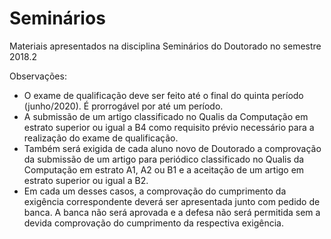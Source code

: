 # Seminários

Materiais apresentados na disciplina Seminários do Doutorado no semestre 2018.2

Observações:
- O exame de qualificação deve ser feito até o final do quinta período (junho/2020). É prorrogável por até um período.
- A submissão de um artigo classificado no Qualis da Computação em estrato superior ou igual a B4 como requisito prévio necessário para a realização do exame de qualificação.
- Também será exigida de cada aluno novo de Doutorado a comprovação da submissão  de  um  artigo  para  periódico  classificado  no  Qualis  da  Computação  em  estrato A1,  A2 ou B1 e a aceitação de um artigo em estrato superior ou igual a B2. 
- Em cada um desses  casos,  a  comprovação  do  cumprimento  da  exigência  correspondente  deverá  ser apresentada  junto  com  pedido  de  banca.  A  banca  não  será  aprovada  e  a  defesa  não  será permitida sem a devida comprovação do cumprimento da respectiva exigência.
